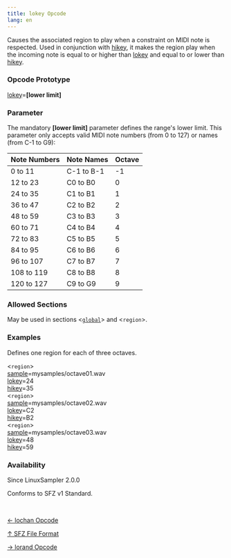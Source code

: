 ```yaml
---
title: lokey Opcode
lang: en
---
```

Causes the associated region to play when a constraint on MIDI note is respected.
Used in conjunction with [hikey](hikey), it makes the region play when the
incoming note is equal to or higher than [lokey](lokey) and equal to or lower
than [hikey](hikey).

### Opcode Prototype

[lokey](lokey)=**[lower limit]**

### Parameter

The mandatory **[lower limit]** parameter defines the range's lower limit.
This parameter only accepts valid MIDI note numbers (from 0 to 127)
or names (from C-1 to G9):

| Note Numbers | Note Names | Octave
| ------------ | ---------- | ------
| 0 to 11      | C-1 to B-1 | -1
| 12 to 23     | C0 to B0   | 0
| 24 to 35     | C1 to B1   | 1
| 36 to 47     | C2 to B2   | 2
| 48 to 59     | C3 to B3   | 3
| 60 to 71     | C4 to B4   | 4
| 72 to 83     | C5 to B5   | 5
| 84 to 95     | C6 to B6   | 6
| 96 to 107    | C7 to B7   | 7
| 108 to 119   | C8 to B8   | 8
| 120 to 127   | C9 to G9   | 9


### Allowed Sections

May be used in sections <[`global`](../section/global)> and <`region`>.

### Examples

Defines one region for each of three octaves.

<`region`><br>
[sample](sample)=mysamples/octave01.wav<br>
[lokey](lokey)=24<br>
[hikey](hikey)=35<br>
<`region`><br>
[sample](sample)=mysamples/octave02.wav<br>
[lokey](lokey)=C2<br>
[hikey](hikey)=B2<br>
<`region`><br>
[sample](sample)=mysamples/octave03.wav<br>
[lokey](lokey)=48<br>
[hikey](hikey)=59<br>

### Availability

Since LinuxSampler 2.0.0

Conforms to SFZ v1 Standard.

<br>
<link rel="stylesheet" href="/linuxsampler/style.css">
<div>
    <div id="r" class="child-div"><p><a href="lochan">← lochan Opcode</a></p></div>
    <div id="c" class="child-div"><p><a href="..">↑ SFZ File Format</a></p></div>
    <div id="l" class="child-div"><p><a href="lorand">→ lorand Opcode</a></p></div>
</div>
